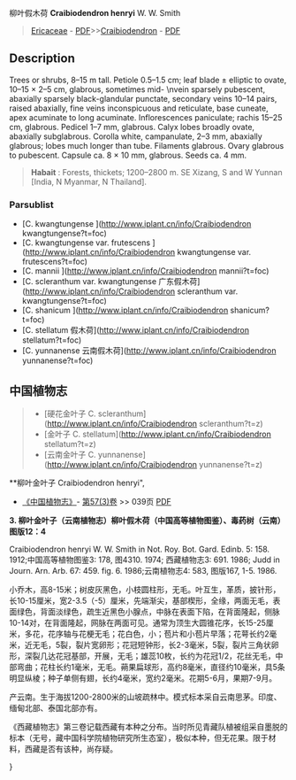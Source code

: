 柳叶假木荷 **Craibiodendron henryi** W. W. Smith

> [Ericaceae](http://www.iplant.cn/info/Ericaceae?t=foc) - [PDF](http://www.iplant.cn/foc/pdf/Ericaceae.pdf)>>[Craibiodendron](http://www.iplant.cn/info/Craibiodendron?t=foc) - [PDF](http://www.iplant.cn/foc/pdf/Craibiodendron.pdf)

## Description

Trees or shrubs, 8–15 m tall. Petiole 0.5–1.5 cm; leaf blade ± elliptic to ovate, 10–15 × 2–5 cm, glabrous, sometimes mid- &#x0D;\nvein sparsely pubescent, abaxially sparsely black-glandular punctate, secondary veins 10–14 pairs, raised abaxially, fine veins inconspicuous and reticulate, base cuneate, apex acuminate to long acuminate. Inflorescences paniculate; rachis 15–25 cm, glabrous. Pedicel 1–7 mm, glabrous. Calyx lobes broadly ovate, abaxially subglabrous. Corolla white, campanulate, 2–3 mm, abaxially glabrous; lobes much longer than tube. Filaments glabrous. Ovary glabrous to pubescent. Capsule ca. 8 × 10 mm, glabrous. Seeds ca. 4 mm.


> **Habait** : 
> Forests, thickets; 1200–2800 m. SE Xizang, S and W Yunnan [India, N Myanmar, N Thailand].



### Parsublist

* [C.  kwangtungense  ](http://www.iplant.cn/info/Craibiodendron kwangtungense?t=foc)
* [C.  kwangtungense var. frutescens  ](http://www.iplant.cn/info/Craibiodendron kwangtungense var. frutescens?t=foc)
* [C.  mannii  ](http://www.iplant.cn/info/Craibiodendron mannii?t=foc)
* [C.  scleranthum var. kwangtungense  广东假木荷](http://www.iplant.cn/info/Craibiodendron scleranthum var. kwangtungense?t=foc)
* [C.  shanicum  ](http://www.iplant.cn/info/Craibiodendron shanicum?t=foc)
* [C.  stellatum  假木荷](http://www.iplant.cn/info/Craibiodendron stellatum?t=foc)
* [C.  yunnanense  云南假木荷](http://www.iplant.cn/info/Craibiodendron yunnanense?t=foc)

## 中国植物志

> * [硬花金叶子  C.  scleranthum](http://www.iplant.cn/info/Craibiodendron scleranthum?t=z)
> * [金叶子  C.  stellatum](http://www.iplant.cn/info/Craibiodendron stellatum?t=z)
> * [云南金叶子  C.  yunnanense](http://www.iplant.cn/info/Craibiodendron yunnanense?t=z)


**柳叶金叶子 Craibiodendron henryi",



* [《中国植物志》](http://www.iplant.cn/frps)- [第57(3)卷](http://www.iplant.cn/frps/vol/57(3)) >> 039页 [PDF](http://www.iplant.cn/frps/pdf/57(3)/039a.pdf)


**3. 柳叶金叶子（云南植物志）柳叶假木荷（中国高等植物图鉴）、毒药树（云南）图版12：4**

Craibiodendron henryi W. W. Smith in Not. Roy. Bot. Gard. Edinb. 5: 158. 1912;中国高等植物图鉴3: 178, 图4310. 1974; 西藏植物志3: 691. 1986; Judd in Journ. Arn. Arb. 67: 459. fig. 6. 1986;云南植物志4: 583, 图版167, 1-5. 1986.

小乔木，高8-15米；树皮灰黑色，小枝圆柱形，无毛。叶互生，革质，披针形，长10-15厘米，宽2-3.5（-5）厘米，先端渐尖，基部楔形，全缘，两面无毛，表面绿色，背面淡绿色，疏生近黑色小腺点，中脉在表面下陷，在背面隆起，侧脉10-14对，在背面隆起，网脉在两面可见。通常为顶生大圆锥花序，长15-25厘米，多花，花序轴与花梗无毛；花白色，小；苞片和小苞片早落；花萼长约2毫米，近无毛，5裂，裂片宽卵形；花冠短钟形，长2-3毫米，5裂，裂片三角状卵形，深裂几达花冠基部，开展，无毛；雄蕊10枚，长约为花冠1/2，花丝无毛，中部弯曲；花柱长约1毫米，无毛。蒴果扁球形，高约8毫米，直径约10毫米，具5条明显纵棱；种子单侧有翅，长约4毫米，宽约2毫米。花期5-6月，果期7-9月。

产云南。生于海拔1200-2800米的山坡疏林中。模式标本采自云南思茅。印度、缅甸北部、泰国北部亦有。

《西藏植物志》第三卷记载西藏有本种之分布。当时所见青藏队植被组采自墨脱的标本（无号，藏中国科学院植物研究所生态室），极似本种，但无花果。限于材料，西藏是否有该种，尚存疑。



}
